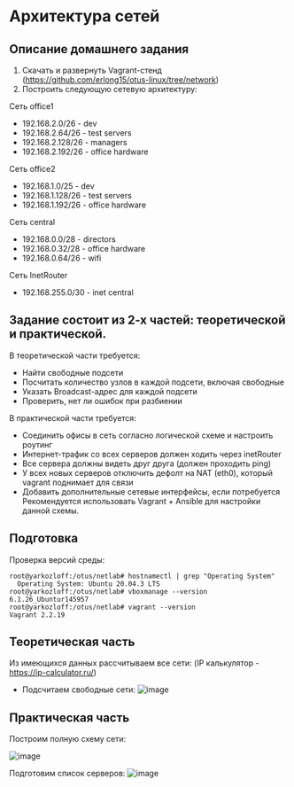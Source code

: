 # Архитектура сетей
## Описание домашнего задания
1. Скачать и развернуть Vagrant-стенд
(https://github.com/erlong15/otus-linux/tree/network)
2. Построить следующую сетевую архитектуру:

Сеть office1
- 192.168.2.0/26 - dev
- 192.168.2.64/26 - test servers
- 192.168.2.128/26 - managers
- 192.168.2.192/26 - office hardware

Сеть office2
- 192.168.1.0/25 - dev
- 192.168.1.128/26 - test servers
- 192.168.1.192/26 - office hardware

Сеть central
- 192.168.0.0/28 - directors
- 192.168.0.32/28 - office hardware
- 192.168.0.64/26 - wifi

Сеть InetRouter
- 192.168.255.0/30 - inet central


## Задание состоит из 2-х частей: теоретической и практической.

В теоретической части требуется:
- Найти свободные подсети
- Посчитать количество узлов в каждой подсети, включая
свободные
- Указать Broadcast-адрес для каждой подсети
- Проверить, нет ли ошибок при разбиении

В практической части требуется:
- Соединить офисы в сеть согласно логической схеме и настроить
роутинг
- Интернет-трафик со всех серверов должен ходить через inetRouter
- Все сервера должны видеть друг друга (должен проходить ping)
- У всех новых серверов отключить дефолт на NAT (eth0), который
vagrant поднимает для связи
- Добавить дополнительные сетевые интерфейсы, если потребуется
Рекомендуется использовать Vagrant + Ansible для настройки
данной схемы.

## Подготовка
Проверка версий среды:
```
root@yarkozloff:/otus/netlab# hostnamectl | grep "Operating System"
  Operating System: Ubuntu 20.04.3 LTS
root@yarkozloff:/otus/netlab# vboxmanage --version
6.1.26_Ubuntur145957
root@yarkozloff:/otus/netlab# vagrant --version
Vagrant 2.2.19
```
## Теоретическая часть
Из имеющихся данных рассчитываем все сети:
(IP калькулятор - https://ip-calculator.ru/)
+ Подсчитаем свободные сети:
![image](https://user-images.githubusercontent.com/69105791/178373670-2dd199a3-b7f0-4f6b-b577-548ae6320a4f.png)

## Практическая часть
Построим полную схему сети:

![image](https://user-images.githubusercontent.com/69105791/178373790-eac98209-b5e0-413f-ae9a-ee01c17d2aff.png)

Подготовим список серверов:
![image](https://user-images.githubusercontent.com/69105791/178376945-d7f9f46d-cb67-47ee-a6d5-94b3fd3b252f.png)


